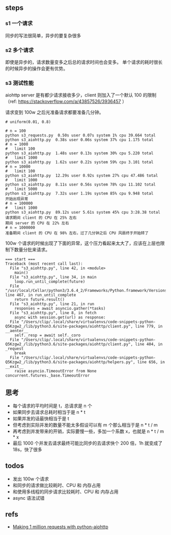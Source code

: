 
## steps

### s1 一个请求

同步的写法很简单，异步的要复杂很多

### s2 多个请求

即使是异步的，请求数量变多之后总的请求时间也会变多。
单个请求的耗时很长的时候异步的操作会更有优势。

### s3 测试性能

aiohttp server 是有都少请求接收多少，client 则加入了一个默认 100 的限制（ref: https://stackoverflow.com/a/43857526/3936457 ）

请求变到 100w 之后光准备请求都要准备几分钟。

```
# uniform(0.01, 0.8)

# n = 100
python s3_requests.py  0.50s user 0.07s system 1% cpu 39.664 total
python s3_aiohttp.py  0.38s user 0.06s system 37% cpu 1.175 total
# n = 1000
#   limit 100
python s3_aiohttp.py  1.48s user 0.13s system 30% cpu 5.220 total
#   limit 1000
python s3_aiohttp.py  1.62s user 0.22s system 59% cpu 3.101 total
# n = 10000
#   limit 100
python s3_aiohttp.py  12.29s user 0.92s system 27% cpu 47.486 total
#   limit 1000
python s3_aiohttp.py  8.11s user 0.56s system 78% cpu 11.102 total
#   limit 5000
python s3_aiohttp.py  7.32s user 1.19s system 85% cpu 9.948 total
开始出现异常
# n = 100000
#   limit 1000
python s3_aiohttp.py  89.12s user 5.61s system 45% cpu 3:28.38 total
请求期间 client 的 CPU 在 25% 左右
期间 server 的 CPU 在 22% 左右
# n = 1000000
准备期间 client 的 CPU 在 98% 左右，过了几分钟之后 CPU 风扇终于开始转了
```

100w 个请求的时候出现了下面的异常，这个压力看起来太大了，应该在上层也限制下数量分批来请求。

```
=== start ===
Traceback (most recent call last):
  File "s3_aiohttp.py", line 42, in <module>
    main()
  File "s3_aiohttp.py", line 34, in main
    loop.run_until_complete(future)
  File "/usr/local/Cellar/python3/3.6.4_2/Frameworks/Python.framework/Versions/3.6/lib/python3.6/asyncio/base_events.py", line 467, in run_until_complete
    return future.result()
  File "s3_aiohttp.py", line 21, in run
    responses = await asyncio.gather(*tasks)
  File "s3_aiohttp.py", line 8, in fetch
    async with session.get(url) as response:
  File "/Users/clip/.local/share/virtualenvs/code-snippets-python-Q5Kzgw2_/lib/python3.6/site-packages/aiohttp/client.py", line 779, in __aenter__
    self._resp = await self._coro
  File "/Users/clip/.local/share/virtualenvs/code-snippets-python-Q5Kzgw2_/lib/python3.6/site-packages/aiohttp/client.py", line 404, in _request
    break
  File "/Users/clip/.local/share/virtualenvs/code-snippets-python-Q5Kzgw2_/lib/python3.6/site-packages/aiohttp/helpers.py", line 656, in __exit__
    raise asyncio.TimeoutError from None
concurrent.futures._base.TimeoutError
```

## 思考

- 每个请求的平均时间是 t，总请求是 n 个
- 如果同步去请求总耗时相当于是 n * t
- 如果并发的话最快相当于是 t
- 但考虑到实际并发的数量不能太多假设可以有 m 个那么相当于是 n * t / m
- 再考虑到并发带来的开销，实际要慢一些，多加一个系数 x，也就是 n * t / m * x
- 最后 1000 个并发去请求最终可能比同步的去请求快个 200 倍，1h 就变成了 18s，快了很多

## todos

- 发出 100w 个请求
- 和同步的请求做比较耗时、CPU 和 内存占用
- 和使用多线程的同步请求比较耗时、CPU 和 内存占用
- async 语法试错

## refs

- [Making 1 million requests with python-aiohttp](https://pawelmhm.github.io/asyncio/python/aiohttp/2016/04/22/asyncio-aiohttp.html)
